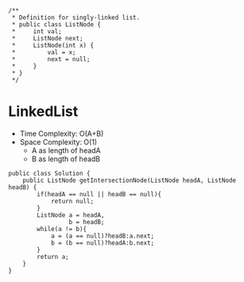 ```
/**
 * Definition for singly-linked list.
 * public class ListNode {
 *     int val;
 *     ListNode next;
 *     ListNode(int x) {
 *         val = x;
 *         next = null;
 *     }
 * }
 */
```
# LinkedList
* Time Complexity: O(A+B)
* Space Complexity: O(1)
	* A as length of headA
	* B as length of headB
```
public class Solution {
    public ListNode getIntersectionNode(ListNode headA, ListNode headB) {
        if(headA == null || headB == null){
            return null;
        }
        ListNode a = headA,
                 b = headB;
        while(a != b){
            a = (a == null)?headB:a.next;
            b = (b == null)?headA:b.next;
        }
        return a;
    }
}
```